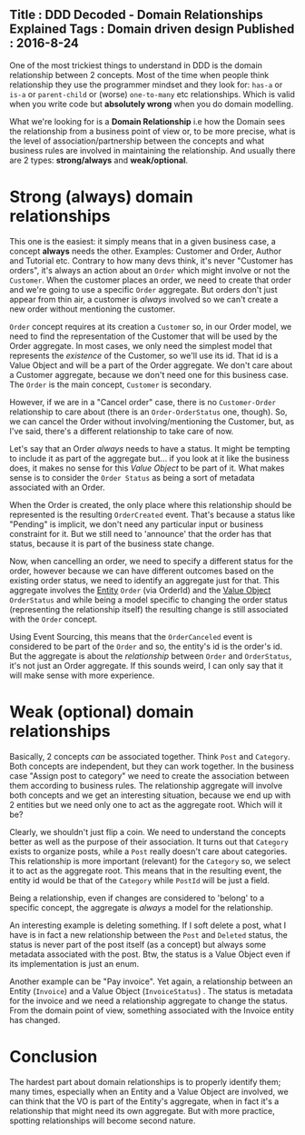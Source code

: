 Title : DDD Decoded - Domain Relationships Explained
Tags : Domain driven design
Published : 2016-8-24
---

One of the most trickiest things to understand in DDD is the domain relationship between 2 concepts. Most of the time when people think relationship they use the programmer mindset and they look for: `has-a` or `is-a` or `parent-child` or (worse) `one-to-many` etc  relationships. Which is valid when you write code but **absolutely wrong** when you do domain modelling.

What we're looking for is a **Domain Relationship** i.e how the Domain sees the relationship from a business point of view or, to be more precise, what is the level of association/partnership between the concepts and what business rules are involved in maintaining the relationship. And usually there are 2 types: **strong/always** and **weak/optional**.

# Strong (always) domain relationships

This one is the easiest: it simply means that in a given business case, a concept **always** needs the other. Examples: Customer and Order, Author and Tutorial etc. Contrary to how many devs think, it's never "Customer has orders", it's always an action about an `Order` which might involve or not the `Customer`. When the customer places an order, we need to create that order and we're going to use a specific `Order` aggregate. But orders don't just appear from thin air, a customer is _always_ involved so we can't create a new order without mentioning the customer.

`Order` concept requires at its creation a `Customer` so, in our Order model, we need to find the representation of the Customer that will be used by the Order aggregate. In most cases, we only need the simplest model that represents the _existence_ of the Customer, so we'll use its id. That id is a Value Object and will be a part of the Order aggregate. We don't care about a Customer aggregate, because we don't need one for this business case. The `Order` is the main concept, `Customer` is secondary. 

However, if we are in a "Cancel order" case, there is no `Customer-Order` relationship to care about (there is an `Order-OrderStatus` one, though). So, we can cancel the Order without involving/mentioning the Customer, but, as I've said, there's a different relationship to take care of now. 

Let's say that an Order _always_ needs to have a status. It might be tempting to include it as part of the aggregate but... if you look at it like the business does, it makes no sense for this _Value Object_ to be part of it. What makes sense is to consider the `Order Status` as being a sort of metadata associated with an Order. 

When the Order is created, the only place where this relationship should be represented is the resulting `OrderCreated` event. That's because a status like "Pending" is implicit, we don't need any particular input or business constraint for it. But we still need to 'announce' that the order has that status, because it is part of the business state change.
  
Now, when cancelling an order, we need to specify a different status for the order, however because we can have different outcomes based on the existing order status, we need to identify an aggregate just for that. This aggregate involves the [Entity](http://blog.sapiensworks.com/post/2016/07/29/DDD-Entities-Value-Objects-Explained) `Order` (via OrderId) and the [Value Object](http://blog.sapiensworks.com/post/2016/07/29/DDD-Entities-Value-Objects-Explained) `OrderStatus` and while being a model specific to changing the order status (representing the relationship itself) the resulting change is still associated with the `Order` concept.

Using Event Sourcing, this means that the `OrderCanceled` event is considered to be part of the `Order` and so, the entity's id is the order's id. But the aggregate is about the _relationship_ between `Order` and `OrderStatus`, it's not just an Order aggregate. If this sounds weird, I can only say that it will make sense with more experience.   

# Weak (optional) domain relationships

Basically, 2 concepts _can_ be associated together. Think `Post` and `Category`. Both concepts are independent, but they can work together. In the business case  "Assign post to category" we need to create the association between them according to business rules. The relationship aggregate will involve both concepts and we get an interesting situation, because we end up with 2 entities but we need only one to act as the aggregate root. Which will it be?

Clearly, we shouldn't just flip a coin. We need to understand the concepts better as well as the purpose of their association. It turns out that `Category` exists to organize posts, while a `Post` really doesn't care about categories. This relationship is more important (relevant) for the `Category` so, we select it to act as the aggregate root. This means that in the resulting event, the entity id would be that of the `Category` while `PostId` will be just a field.

Being a relationship, even if changes are considered to 'belong' to a specific concept, the aggregate is _always_ a model for the relationship.

An interesting example is deleting something. If I soft delete a post, what I have is in fact a new relationship between the `Post` and `Deleted` status, the status is never part of the post itself (as a concept) but always some metadata associated with the post. Btw, the status is a Value Object even if its implementation is just an enum.

Another example can be "Pay invoice". Yet again, a relationship between an Entity (`Invoice`) and a Value Object (`InvoiceStatus`) . The status is metadata for the invoice and we need a relationship aggregate to change the status. From the domain point of view, something associated with the Invoice entity has changed. 

# Conclusion

The hardest part about domain relationships is to properly identify them; many times, especially when an Entity and a Value Object are involved, we can think that the VO is part of the Entity's aggregate, when in fact it's a relationship that might need its own aggregate. But with more practice, spotting relationships will become second nature.